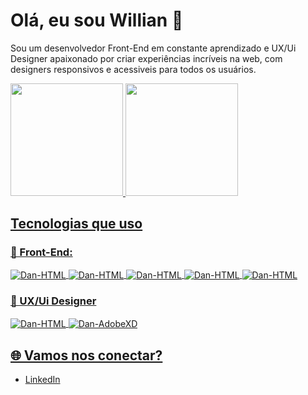 # Olá, eu sou Willian 👋

Sou um desenvolvedor Front-End em constante aprendizado e UX/Ui Designer apaixonado por criar experiências incríveis na web, com designers responsivos
e acessiveis para todos os usuários. 
<div align="left">
  <a href="https://github.com/moura-ux">
  <img height="180em" src="https://github-readme-stats.vercel.app/api?username=moura-ux&theme=gruvbox&show_icons=true&hide_border=true&count_private=tru"/>
  <img height="180em" src="https://github-readme-stats.vercel.app/api/top-langs/?username=moura-ux&layout=compact&theme=gruvbox&hide_border=true"/>

</div>

## Tecnologias que uso
### 🔧 Front-End:
<div style="display: inline_block">
  <img align="center" alt="Dan-HTML" src="https://img.shields.io/badge/HTML5-E34F26?style=for-the-badge&logo=html5&logoColor=white">
  <img align="center" alt="Dan-HTML" src="https://img.shields.io/badge/CSS3-1572B6?style=for-the-badge&logo=css3&logoColor=white">
  <img align="center" alt="Dan-HTML" src="https://img.shields.io/badge/JavaScript-F7DF1E?style=for-the-badge&logo=javascript&logoColor=black">
  <img align="center" alt="Dan-HTML" src="https://img.shields.io/badge/React-20232A?style=for-the-badge&logo=react&logoColor=61DAFB">
  <img align="center" alt="Dan-HTML" src="https://img.shields.io/badge/Bootstrap-563D7C?style=for-the-badge&logo=bootstrap&logoColor=white">
</div>

  ### 🎨 UX/Ui Designer
  <div style="display: inline_block">
  <img align="center" alt="Dan-HTML" src="https://img.shields.io/badge/figma-%23F24E1E.svg?style=for-the-badge&logo=figma&logoColor=white">
  <img align="center" alt="Dan-AdobeXD" src="https://img.shields.io/badge/Adobe%20XD-%23FF26A1.svg?style=for-the-badge&logo=adobe-xd&logoColor=white">
</div>

## 🌐 Vamos nos conectar? 
- [LinkedIn](www.linkedin.com/in/willian-moura-ux)

